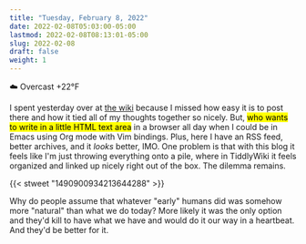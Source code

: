 ```yaml
---
title: "Tuesday, February 8, 2022"
date: 2022-02-08T05:03:00-05:00
lastmod: 2022-02-08T08:13:01-05:00
slug: 2022-02-08
draft: false
weight: 1
---
```


☁️   Overcast +22°F

I spent yesterday over at [the wiki](https://rudimentarylathe.wiki) because I missed how easy it is to post there and how it tied all of my thoughts together so nicely. But, <mark>who wants to write in a little HTML text area</mark> in a browser all day when I could be in Emacs using Org mode with Vim bindings. Plus, here I have an RSS feed, better archives, and it _looks_ better, IMO. One problem is that with this blog it feels like I'm just throwing everything onto a pile, where in TiddlyWiki it feels organized and linked up nicely right out of the box. The dilemma remains.

{{< stweet "1490900934213644288" >}}

Why do people assume that whatever "early" humans did was somehow more "natural" than what we do today? More likely it was the only option and they'd kill to have what we have and would do it our way in a heartbeat. And they'd be better for it.

[//]: # "Exported with love from a post written in Org mode"
[//]: # "- https://github.com/kaushalmodi/ox-hugo"
